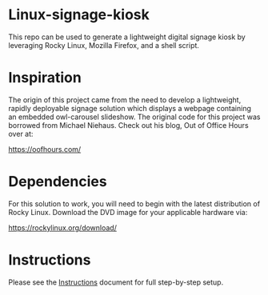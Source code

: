 # Linux-signage-kiosk
This repo can be used to generate a lightweight digital signage kiosk by leveraging Rocky Linux, Mozilla Firefox, and a shell script.
# Inspiration
The origin of this project came from the need to develop a lightweight, rapidly deployable signage solution which displays a webpage containing an embedded owl-carousel slideshow. The original code for this project was borrowed from Michael Niehaus. Check out his blog, Out of Office Hours over at:

https://oofhours.com/
# Dependencies
For this solution to work, you will need to begin with the latest distribution of Rocky Linux. Download the DVD image for your applicable hardware via:

https://rockylinux.org/download/
# Instructions
Please see the [Instructions](https://github.com/c0mputerjanit0r/Linux-signage-kiosk/blob/main/Instructions.txt) document for full step-by-step setup.
